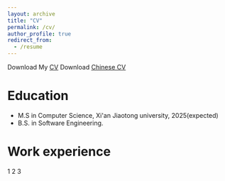 ```yaml
---
layout: archive
title: "CV"
permalink: /cv/
author_profile: true
redirect_from:
  - /resume
---
```


Download My [CV](https://drive.google.com/uc?export=download&id=1FNJ05SC1fAh9_kSXzD8fP3v-Gral2usR) Download [Chinese CV]()

Education
======
* M.S in Computer Science, Xi'an Jiaotong university, 2025(expected)
* B.S. in Software Engineering.

Work experience
======

  1
2
3


